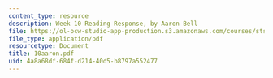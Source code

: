 ```yaml
---
content_type: resource
description: Week 10 Reading Response, by Aaron Bell
file: https://ol-ocw-studio-app-production.s3.amazonaws.com/courses/sts-035-the-history-of-computing-spring-2004/4a8a68df684fd21440d5b8797a552477_10aaron.pdf
file_type: application/pdf
resourcetype: Document
title: 10aaron.pdf
uid: 4a8a68df-684f-d214-40d5-b8797a552477
---
```

